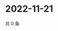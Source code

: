 # 2022-11-21

共 0 条

<!-- BEGIN WEIBO -->
<!-- 最后更新时间 Mon Nov 21 2022 11:14:35 GMT+0800 (China Standard Time) -->

<!-- END WEIBO -->
